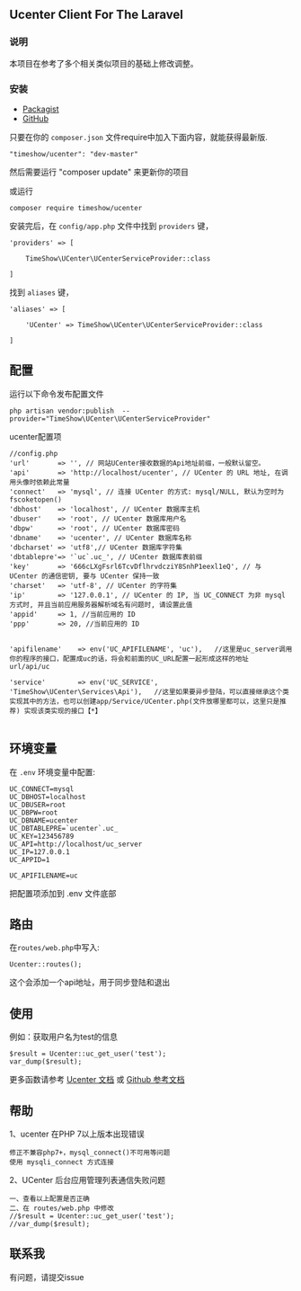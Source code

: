 ## Ucenter Client For The Laravel

### 说明
本项目在参考了多个相关类似项目的基础上修改调整。

### 安装

* [Packagist](https://packagist.org/packages/timeshow/ucenter)
* [GitHub](https://github.com/timeshow/ucenter)

只要在你的 `composer.json` 文件require中加入下面内容，就能获得最新版.

~~~
"timeshow/ucenter": "dev-master"
~~~

然后需要运行 "composer update" 来更新你的项目  

或运行
~~~
composer require timeshow/ucenter
~~~

安装完后，在 `config/app.php` 文件中找到 `providers` 键，

~~~
'providers' => [

    TimeShow\UCenter\UCenterServiceProvider::class

]
~~~

找到 `aliases` 键，

~~~
'aliases' => [

    'UCenter' => TimeShow\UCenter\UCenterServiceProvider::class

]
~~~

## 配置
运行以下命令发布配置文件
~~~
php artisan vendor:publish  --provider="TimeShow\UCenter\UCenterServiceProvider"
~~~
ucenter配置项
~~~
//config.php
'url'		=> '', // 网站UCenter接收数据的Api地址前缀，一般默认留空。
'api'		=> 'http://localhost/ucenter', // UCenter 的 URL 地址, 在调用头像时依赖此常量
'connect'	=> 'mysql', // 连接 UCenter 的方式: mysql/NULL, 默认为空时为 fscoketopen()
'dbhost'	=> 'localhost', // UCenter 数据库主机
'dbuser'	=> 'root', // UCenter 数据库用户名
'dbpw'		=> 'root', // UCenter 数据库密码
'dbname'	=> 'ucenter', // UCenter 数据库名称
'dbcharset'	=> 'utf8',// UCenter 数据库字符集
'dbtablepre'=> '`uc`.uc_', // UCenter 数据库表前缀
'key'		=> '666cLXgFsrl6TcvDflhrvdcziY8SnhP1eexl1eQ', // 与 UCenter 的通信密钥, 要与 UCenter 保持一致
'charset'	=> 'utf-8', // UCenter 的字符集
'ip'		=> '127.0.0.1', // UCenter 的 IP, 当 UC_CONNECT 为非 mysql 方式时, 并且当前应用服务器解析域名有问题时, 请设置此值
'appid'		=> 1, //当前应用的 ID
'ppp'		=> 20, //当前应用的 ID


'apifilename'    => env('UC_APIFILENAME', 'uc'),   //这里是uc_server调用你的程序的接口，配置成uc的话，将会和前面的UC_URL配置一起形成这样的地址 url/api/uc

'service'        => env('UC_SERVICE', 'TimeShow\UCenter\Services\Api'),   //这里如果要异步登陆，可以直接继承这个类实现其中的方法，也可以创建app/Service/UCenter.php(文件放哪里都可以，这里只是推荐) 实现该类实现的接口【*】


~~~

## 环境变量

在 `.env` 环境变量中配置:

~~~
UC_CONNECT=mysql
UC_DBHOST=localhost
UC_DBUSER=root
UC_DBPW=root
UC_DBNAME=ucenter
UC_DBTABLEPRE=`ucenter`.uc_
UC_KEY=123456789
UC_API=http://localhost/uc_server
UC_IP=127.0.0.1
UC_APPID=1

UC_APIFILENAME=uc
~~~

把配置项添加到 .env 文件底部


## 路由

在`routes/web.php`中写入:

`Ucenter::routes();`

这个会添加一个api地址，用于同步登陆和退出


## 使用
例如：获取用户名为test的信息
~~~
$result = Ucenter::uc_get_user('test');
var_dump($result);
~~~


更多函数请参考 [Ucenter 文档](http://faq.comsenz.com/library/UCenter/interface/interface_user.htm)
或 [Github 参考文档](https://github.com/timeshow/ucenter/tree/master/doc) 
## 帮助
1、ucenter 在PHP 7以上版本出现错误
~~~
修正不兼容php7+，mysql_connect()不可用等问题
使用 mysqli_connect 方式连接
~~~
2、UCenter 后台应用管理列表通信失败问题
~~~
一、查看以上配置是否正确
二、在 routes/web.php 中修改
//$result = Ucenter::uc_get_user('test');
//var_dump($result);
~~~

## 联系我
有问题，请提交issue
